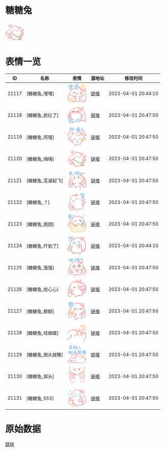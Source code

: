# 糖糖兔

<img src="./cover.png" height="60" alt="cover" />

# 表情一览

|ID|名称|表情|源地址|修改时间|
|----|----|----|----|----|
|21117|[糖糖兔_嘿嘿]|<img src="./pic/021117_%5B糖糖兔_嘿嘿%5D.png" height="60" alt="嘿嘿"/>|[链接](https://i0.hdslb.com/bfs/garb/de25c74bffa87c5d14c4ed6fa61293aded453567.png)|2023-04-01 20:44:10|
|21118|[糖糖兔_脸红了]|<img src="./pic/021118_%5B糖糖兔_脸红了%5D.png" height="60" alt="脸红了"/>|[链接](https://i0.hdslb.com/bfs/garb/b34b5e07815eef1a5084df193d9eb032f1926fd8.png)|2023-04-01 20:47:50|
|21119|[糖糖兔_阿嚏]|<img src="./pic/021119_%5B糖糖兔_阿嚏%5D.png" height="60" alt="阿嚏"/>|[链接](https://i0.hdslb.com/bfs/garb/13f7dbca8aef15167bf33bc49ec2b6e3de65ea95.png)|2023-04-01 20:47:50|
|21120|[糖糖兔_嗨嗨]|<img src="./pic/021120_%5B糖糖兔_嗨嗨%5D.png" height="60" alt="嗨嗨"/>|[链接](https://i0.hdslb.com/bfs/garb/43cd053bb8a01b891fab80626d7eba4a4ef23575.png)|2023-04-01 20:47:50|
|21121|[糖糖兔_芜湖起飞]|<img src="./pic/021121_%5B糖糖兔_芜湖起飞%5D.png" height="60" alt="芜湖起飞"/>|[链接](https://i0.hdslb.com/bfs/garb/859dd4dfb815949d7ad040bae0f8e8ea7d350c8c.png)|2023-04-01 20:47:50|
|21122|[糖糖兔_？]|<img src="./pic/021122_%5B糖糖兔_？%5D.png" height="60" alt="？"/>|[链接](https://i0.hdslb.com/bfs/garb/1987b05a9d873f089feb72696a908152568aa0c3.png)|2023-04-01 20:47:50|
|21123|[糖糖兔_困困]|<img src="./pic/021123_%5B糖糖兔_困困%5D.png" height="60" alt="困困"/>|[链接](https://i0.hdslb.com/bfs/garb/809bbb2eddae224af36286389b98c6826ca3f3c7.png)|2023-04-01 20:47:50|
|21124|[糖糖兔_吓到了]|<img src="./pic/021124_%5B糖糖兔_吓到了%5D.png" height="60" alt="吓到了"/>|[链接](https://i0.hdslb.com/bfs/garb/aa1e2eb63cd23b0f84f3ecff1c77d1bce528aa7a.png)|2023-04-01 20:44:10|
|21125|[糖糖兔_饿饿]|<img src="./pic/021125_%5B糖糖兔_饿饿%5D.png" height="60" alt="饿饿"/>|[链接](https://i0.hdslb.com/bfs/garb/1550e90e14a858ff87b91847c5d554941597572a.png)|2023-04-01 20:47:50|
|21126|[糖糖兔_给心心]|<img src="./pic/021126_%5B糖糖兔_给心心%5D.png" height="60" alt="给心心"/>|[链接](https://i0.hdslb.com/bfs/garb/807dbe6be20331ef0d94ea40f8b44d3dc3654693.png)|2023-04-01 20:47:50|
|21127|[糖糖兔_额额]|<img src="./pic/021127_%5B糖糖兔_额额%5D.png" height="60" alt="额额"/>|[链接](https://i0.hdslb.com/bfs/garb/a834ea077c0e9d3a322a37f6461b73863585c223.png)|2023-04-01 20:47:50|
|21128|[糖糖兔_哇蝴蝶]|<img src="./pic/021128_%5B糖糖兔_哇蝴蝶%5D.png" height="60" alt="哇蝴蝶"/>|[链接](https://i0.hdslb.com/bfs/garb/50b3086868ddb35c6cf5d8a011dd1dd95f60a7c8.png)|2023-04-01 20:47:50|
|21129|[糖糖兔_倒头就睡]|<img src="./pic/021129_%5B糖糖兔_倒头就睡%5D.png" height="60" alt="倒头就睡"/>|[链接](https://i0.hdslb.com/bfs/garb/fa569a3d0132afa35a6bec7969b7288e9818f999.png)|2023-04-01 20:47:50|
|21130|[糖糖兔_探头]|<img src="./pic/021130_%5B糖糖兔_探头%5D.png" height="60" alt="探头"/>|[链接](https://i0.hdslb.com/bfs/garb/d18df2067b4b49a9d4b2e13ba8b8e304130a6646.png)|2023-04-01 20:47:50|
|21131|[糖糖兔_555]|<img src="./pic/021131_%5B糖糖兔_555%5D.png" height="60" alt="555"/>|[链接](https://i0.hdslb.com/bfs/garb/edd5ebf3aa7526f3260bbf45485ec3839719aa0e.png)|2023-04-01 20:47:50|

# 原始数据

[跳转](./raw.json)


